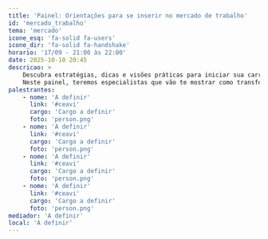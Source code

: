 ```yaml
---
title: 'Painel: Orientações para se inserir no mercado de trabalho'
id: 'mercado_trabalho'
tema: 'mercado'
icone_esq: 'fa-solid fa-users'
icone_dir: 'fa-solid fa-handshake'
horario: '17/09 - 21:00 às 22:00'
date: 2025-10-10 20:45
descricao: >
    Descubra estratégias, dicas e visões práticas para iniciar sua carreira em Engenharia de Software! 
    Neste painel, teremos especialistas que vão te mostrar como transformar seu conhecimento acadêmico em oportunidades de mercado.
palestrantes:
    - nome: 'A definir'
      link: '#ceavi'
      cargo: 'Cargo a definir'
      foto: 'person.png'
    - nome: 'A definir'
      link: '#ceavi'
      cargo: 'Cargo a definir'
      foto: 'person.png'
    - nome: 'A definir'
      link: '#ceavi'
      cargo: 'Cargo a definir'
      foto: 'person.png'
    - nome: 'A definir'
      link: '#ceavi'
      cargo: 'Cargo a definir'
      foto: 'person.png'
mediador: 'A definir'
local: 'A definir'
---
```

